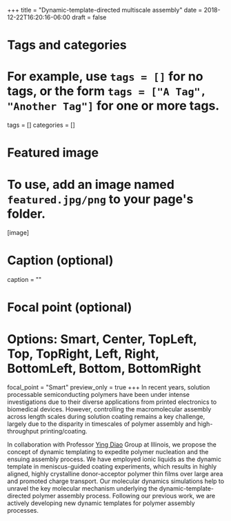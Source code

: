+++
title = "Dynamic-template-directed multiscale assembly"
date = 2018-12-22T16:20:16-06:00
draft = false

# Tags and categories
# For example, use `tags = []` for no tags, or the form `tags = ["A Tag", "Another Tag"]` for one or more tags.
tags = []
categories = []

# Featured image
# To use, add an image named `featured.jpg/png` to your page's folder. 
[image]
  # Caption (optional)
  caption = ""

  # Focal point (optional)
  # Options: Smart, Center, TopLeft, Top, TopRight, Left, Right, BottomLeft, Bottom, BottomRight
  focal_point = "Smart"
  preview_only = true
+++
In recent years, solution processable semiconducting polymers have been under intense investigations due to their diverse applications from printed electronics to biomedical devices. However, controlling the macromolecular assembly across length scales during solution coating remains a key challenge, largely due to the disparity in timescales of polymer assembly and high-throughput printing/coating.

In collaboration with Professor [Ying Diao](http://diao.scs.illinois.edu/Diao_Lab/Home.html) Group at Illinois, we propose the concept of dynamic templating to expedite polymer nucleation and the ensuing assembly process. We have employed ionic liquids as the dynamic template in meniscus-guided coating experiments, which results in highly aligned, highly crystalline donor-acceptor polymer thin films over large area and promoted charge transport. Our molecular dynamics simulations help to unravel the key molecular mechanism underlying the dynamic-template-directed polymer assembly process. Following our previous work, we are actively developing new dynamic templates for polymer assembly processes.  
